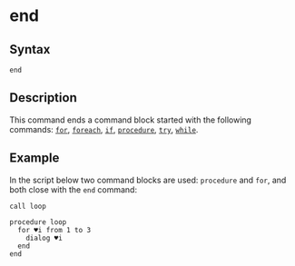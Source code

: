 # end

## Syntax

```G1ANT
end
```

## Description

This command ends a command block started with the following commands: [`for`](https://manual.g1ant.com/link/G1ANT.Addon.Core/G1ANT.Addon.Core/Commands/ForCommand.md), [`foreach`](https://manual.g1ant.com/link/G1ANT.Addon.Core/G1ANT.Addon.Core/Commands/ForEachCommand.md), [`if`](https://manual.g1ant.com/link/G1ANT.Addon.Core/G1ANT.Addon.Core/Commands/IfCommand.md), [`procedure`](https://manual.g1ant.com/link/G1ANT.Addon.Core/G1ANT.Addon.Core/Commands/ProcedureDefinitionCommand.md), [`try`](https://manual.g1ant.com/link/G1ANT.Addon.Core/G1ANT.Addon.Core/Commands/TryCommand.md), [`while`](https://manual.g1ant.com/link/G1ANT.Addon.Core/G1ANT.Addon.Core/Commands/WhileCommand.md).

## Example

In the script below two command blocks are used: `procedure` and `for`, and both close with the `end` command:

```G1ANT
call loop

procedure loop
  for ♥i from 1 to 3
    dialog ♥i
  end
end
```

